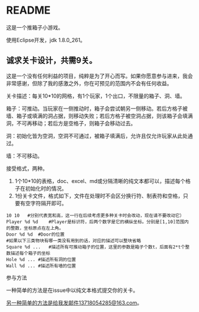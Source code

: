 # README

这是一个推箱子小游戏。

使用Eclipse开发，jdk 1.8.0_261。



## 诚求关卡设计，共需9关。

这是一个没有任何利益的项目，纯粹是为了开心而写。如果你愿意参与进来，我会非常感谢，但除了我的感激之外，你在可预见的范围内不会有任何收益。



关卡描述：每关10*10的网格，有1个玩家，1个出口，不限量的箱子、洞、墙。

箱子：可推动。当玩家在一侧推动时，箱子会尝试朝另一侧移动。若后方格子被墙、箱子或填满的洞占据，则移动失败；若后方格子被空洞占据，则该箱子会填满洞，不可再移动；若后方是空格子，则箱子会移动过去。

洞：初始化皆为空洞，空洞不可通过，被箱子填满后，允许且仅允许玩家从此处通过。

墙：不可移动。



接受格式，两种。

1. 1个10*10的表格，doc、excel、md或分隔清晰的纯文本都可以，描述每个格子在初始化时的情况。
2. 1份关卡文件，格式如下，文件在处理时不会区分换行符、制表符和空格，只要有空字符隔开即可。

```
10 10	#分别代表宽和高，这一行在后续考虑更多种关卡时会改动，现在请不要改动它）
Player %d %d	#Player是标识符，后两个数字是它的横纵坐标。分别是[1,10]范围内的整数，坐标原点在左上角。
Door %d %d	#Door的位置
#如果以下三类物块有哪一类没有用到的话，对应的描述可以整块省略
Square %d ...	#描述所有可推动箱子的位置，这里的参数是箱子个数t，后面有2*t个整数描述每个箱子的坐标
Hole %d ...	#描述所有洞的位置
Wall %d ...	#描述所有墙的位置
```



参与方法

一种简单的方法是在issue中以纯文本格式提交你的关卡。

另一种简单的方法是给我发邮件13718054285@163.com。

